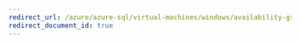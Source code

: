 ```yaml
---
redirect_url: /azure/azure-sql/virtual-machines/windows/availability-group-load-balancer-portal-configure
redirect_document_id: true
---
```

